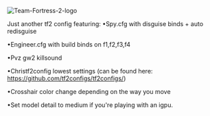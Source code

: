 ![Team-Fortress-2-logo](https://user-images.githubusercontent.com/119701717/232516056-62d4d149-da3c-42c1-8ad5-ee4f9efcdb06.png)

Just another tf2 config featuring:
•Spy.cfg with disguise binds + auto redisguise

•Engineer.cfg with build binds on f1,f2,f3,f4

•Pvz gw2 killsound

•Christf2config lowest settings (can be found here: https://github.com/tf2configs/tf2configs/)

•Crosshair color change depending on the way you move 

•Set model detail to medium if you're playing with an igpu.
